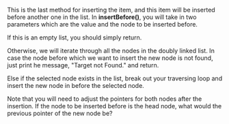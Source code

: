 <!--title={Inserting Items Before another Item}--> 

<!--badges={Algorithms:2,Python:1}-->

<!--concepts={Inserting Into a Linked List}-->

This is the last method for inserting the item, and this item will be inserted before another one in the list. In **insertBefore()**, you will take in two parameters which are the value and the node to be inserted before.

If this is an empty list, you should simply return.

Otherwise, we will iterate through all the nodes in the doubly linked list. In case the node before which we want to insert the new node is not found, just print he message, "Target not Found." and return.

Else if the selected node exists in the list, break out your traversing loop and insert the new node in before the selected node.

Note that you will need to adjust the pointers for both nodes after the insertion. If the node to be inserted before is the head node, what would the previous pointer of the new node be?